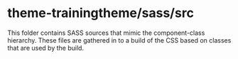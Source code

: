 # theme-trainingtheme/sass/src

This folder contains SASS sources that mimic the component-class hierarchy. These files
are gathered in to a build of the CSS based on classes that are used by the build.
